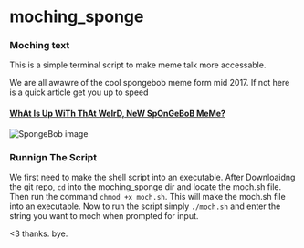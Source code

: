 # moching_sponge

### Moching text 
 This is a simple terminal script to make meme talk more accessable. 
 
 We are all awawre of the cool spongebob meme form mid 2017. If not here is a quick article get you up to speed 
 #### [WhAt Is Up WiTh ThAt WeIrD, NeW SpOnGeBoB MeMe?]( https://nymag.com/intelligencer/2017/05/what-is-the-mocking-spongebob-capitalized-letters-chicken-meme.html)
 ![SpongeBob image](https://pyxis.nymag.com/v1/imgs/09c/923/65324bb3906b6865f904a72f8f8a908541-16-spongebob-explainer.rsquare.w700.jpg)
 
### Runnign The Script 
We first need to make the shell script into an executable. After Downloaidng the git repo,
`cd` into the moching_sponge dir and locate the moch.sh file. Then run the command `chmod +x moch.sh`. This will make the moch.sh file into an executable.
Now to run the script simply ```./moch.sh``` and enter the string you want to moch when prompted for input. 

<3 thanks. bye.
